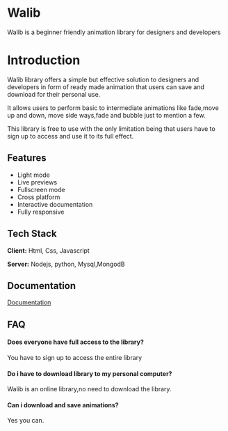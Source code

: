 
# Walib

Walib is a beginner friendly animation library for designers and developers


# Introduction
Walib library offers  a simple but effective solution to designers and developers in  form of ready made animation that users can save and download for their personal use. 

It allows users to perform basic to intermediate animations like fade,move up and down, move side ways,fade and bubble just to mention a few.

This library is free to use with the only limitation being that users have to sign up to access and use it to its full effect.

## Features

- Light mode 
- Live previews
- Fullscreen mode
- Cross platform
- Interactive documentation
- Fully responsive


## Tech Stack

**Client:** Html, Css, Javascript

**Server:** Nodejs, python, Mysql,MongodB


## Documentation

[Documentation](https://docs.google.com/document/d/1Dyl41G44vX4O2ecpSVwLhUvt8cwHLD993Z5Es3c5Hg0/edit?usp=sharing)


## FAQ

#### Does everyone have full access to the library?

You have to sign up to access the entire library

#### Do i have to download library to my personal computer?

Walib is an online library,no need to download the library.

#### Can i download and save animations?
Yes you can.
